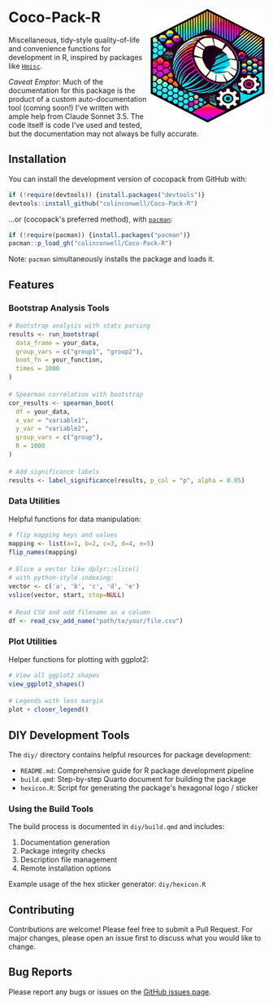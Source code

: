 # Coco-Pack-R <img src="man/figures/logo.png" align="right" width="224px" height="224px" />

Miscellaneous, tidy-style quality-of-life and convenience functions for development in R, inspired by packages like [`Hmisc`](https://hbiostat.org/r/hmisc/).

*Caveat Emptor*: Much of the documentation for this package is the product of a custom auto-documentation tool (coming soon!) I've written with ample help from Claude Sonnet 3.5. The code itself is code I've used and tested, but the documentation may not always be fully accurate.

## Installation

You can install the development version of cocopack from GitHub with:

```r
if (!require(devtools)) {install.packages("devtools")}
devtools::install_github("colinconwell/Coco-Pack-R")
```

...or (cocopack's preferred method), with [`pacman`](https://github.com/trinker/pacman):

```r
if (!require(pacman)) {install.packages("pacman")}
pacman::p_load_gh("colinconwell/Coco-Pack-R")
```

Note: `pacman` simultaneously installs the package and loads it.

## Features

### Bootstrap Analysis Tools

```r
# Bootstrap analysis with stats parsing
results <- run_bootstrap(
  data_frame = your_data,
  group_vars = c("group1", "group2"),
  boot_fn = your_function,
  times = 1000
)

# Spearman correlation with bootstrap
cor_results <- spearman_boot(
  df = your_data,
  x_var = "variable1",
  y_var = "variable2",
  group_vars = c("group"),
  R = 1000
)

# Add significance labels
results <- label_significance(results, p_col = "p", alpha = 0.05)
```

### Data Utilities

Helpful functions for data manipulation:

```r
# flip mapping keys and values
mapping <- list(a=1, b=2, c=3, d=4, e=5)
flip_names(mapping)

# Slice a vector like dplyr::slice()
# with python-style indexing:
vector <- c('a', 'b', 'c', 'd', 'e')
vslice(vector, start, stop=NULL)

# Read CSV and add filename as a column
df <- read_csv_add_name("path/to/your/file.csv")
```

### Plot Utilities

Helper functions for plotting with ggplot2:

```r
# View all ggplot2 shapes
view_ggplot2_shapes()

# Legends with less margin
plot + closer_legend()
```

## DIY Development Tools

The `diy/` directory contains helpful resources for package development:

- `README.md`: Comprehensive guide for R package development pipeline
- `build.qmd`: Step-by-step Quarto document for building the package
- `hexicon.R`: Script for generating the package's hexagonal logo / sticker

### Using the Build Tools

The build process is documented in `diy/build.qmd` and includes:

1. Documentation generation
2. Package integrity checks
3. Description file management
4. Remote installation options

Example usage of the hex sticker generator: `diy/hexicon.R`

## Contributing

Contributions are welcome! Please feel free to submit a Pull Request. For major changes, please open an issue first to discuss what you would like to change.

## Bug Reports

Please report any bugs or issues on the [GitHub issues page](https://github.com/colinconwell/Coco-Pack-R/issues).
